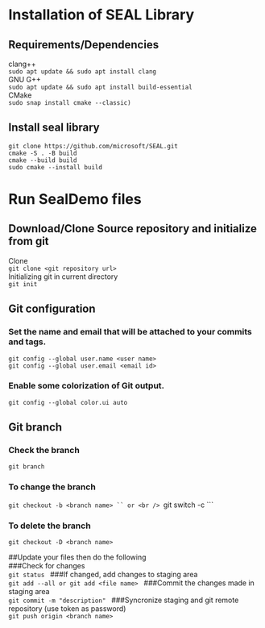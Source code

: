# Installation of SEAL Library 
## Requirements/Dependencies 
clang++ <br />
  ```sudo apt update && sudo apt install clang``` <br />
 GNU G++ <br />
 ```sudo apt update && sudo apt install build-essential``` <br />
 CMake <br />
  ```sudo snap install cmake --classic)```
## Install seal library
```
git clone https://github.com/microsoft/SEAL.git
cmake -S . -B build
cmake --build build
sudo cmake --install build
```

# Run SealDemo files 

## Download/Clone Source repository and initialize from git 

Clone <br/>
```git clone <git repository url>``` <br/>
Initializing git in current directory <br />
```git init ```<br />

## Git configuration 
### Set the name and email that will be attached to your commits and tags. <br />
```
git config --global user.name <user name> 
git config --global user.email <email id> 
```
### Enable some colorization of Git output. 
```git config --global color.ui auto ```

## Git branch <br />
### Check the branch <br />
```git branch```
### To change the branch <br />
```git checkout -b <branch name> ``
or <br />
```git switch -c <new branch> ```
### To delete the branch
```git checkout -D <branch name> ```

##Update your files then do the following <br />
###Check for changes <br />
```git status ```
###If changed, add changes to staging area <br />
```git add --all or git add <file name> ```
###Commit the changes made in staging area <br />
```git commit -m "description" ```
###Syncronize staging and git remote repository (use token as password) <br />
```git push origin <branch name> ```
